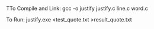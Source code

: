 TTo Compile and Link:
gcc -o justify justify.c line.c word.c

To Run:
justify.exe <test_quote.txt >result_quote.txt
